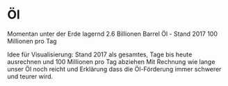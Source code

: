 # Öl 
Momentan unter der Erde lagernd 2.6 Billionen Barrel Öl - Stand 2017
100 Millionen pro Tag 

Idee für Visualisierung: Stand 2017 als gesamtes, Tage bis heute ausrechnen und 100 Millionen pro Tag abziehen
Mit Rechnung wie lange unser Öl noch reicht und Erklärung dass die Öl-Förderung immer schwerer und teurer wird. 

